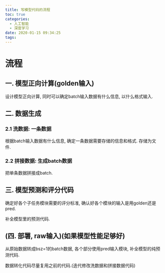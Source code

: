 ```yaml
---
title: 写模型代码的流程
toc: true
categories:
  - 人工智能
  - 深度学习
date: 2020-01-15 09:34:25
tags:
---
```






# 流程



## 一. 模型正向计算(golden输入)

设计模型正向计算, 同时可以确定batch输入数据有什么信息, 以什么格式输入.



## 二. 数据生成

### 2.1 洗数据: 一条数据

根据batch输入数据有什么信息, 确定一条数据需要存储的信息和格式. 存储为文件.



### 2.2 拼接数据: 生成batch数据

把单条数据拼接成batch.





## 三. 模型预测和评分代码

确定好各个子任务模块需要的评分标准, 确认好各个模块的输入是用golden还是pred.

补全模型里的预测代码.



## (四. 部署, raw输入)(如果模型性能足够好)

从原始数据转成bsz=1的batch数据, 各个部分使用pred输入模块, 补全模型的纯预测代码.

数据转化代码尽量复用之前的代码.(迭代修改洗数据和拼接数据代码)



